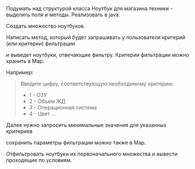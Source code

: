 Подумать над структурой класса Ноутбук для магазина техники - выделить поля и методы. Реализовать в java.

Создать множество ноутбуков.

Написать метод, который будет запрашивать у пользователя критерий (или критерии) фильтрации

и выведет ноутбуки, отвечающие фильтру. Критерии фильтрации можно хранить в Map.

Например:

> Введите цифру, соответствующую необходимому критерию:
>- 1 - ОЗУ
>- 2 - Объем ЖД
>- 3 - Операционная система
>- 4 - Цвет …

Далее нужно запросить минимальные значения для указанных критериев

 сохранить параметры фильтрации можно также в Map.

 Отфильтровать ноутбуки их первоначального множества и вывести проходящие по условиям.
 
